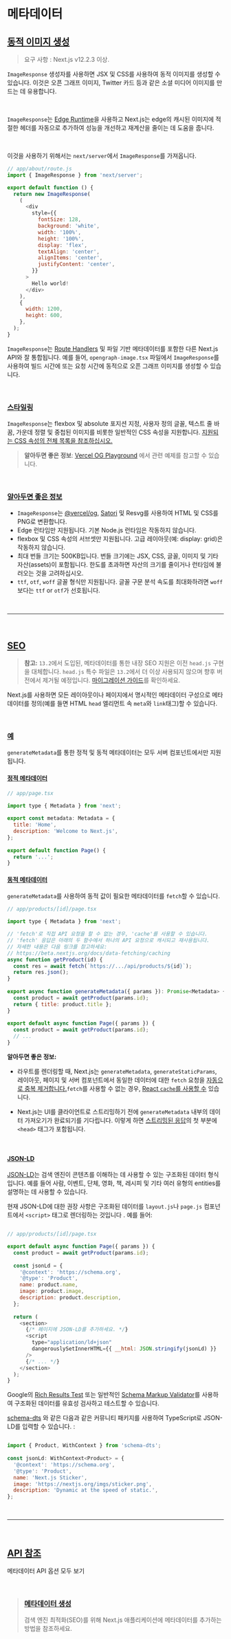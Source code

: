 # 메타데이터

## [동적 이미지 생성](#동적-이미지-생성)
> 요구 사항 : Next.js v12.2.3 이상.

`ImageResponse` 생성자를 사용하면 JSX 및 CSS를 사용하여 동적 이미지를 생성할 수 있습니다. 이것은 오픈 그래프 이미지, Twitter 카드 등과 같은 소셜 미디어 이미지를 만드는 데 유용합니다.

<br>

`ImageResponse`는 [Edge Runtime](../../BuildingYourApplication/Rendering/Edge_and_Node.js_Runtimes.md)을 사용하고 Next.js는 edge의 캐시된 이미지에 적절한 헤더를 자동으로 추가하여 성능을 개선하고 재계산을 줄이는 데 도움을 줍니다.

<br>

이것을 사용하기 위해서는 `next/server`에서 `ImageResponse`를 가져옵니다.


```javascript
// app/about/route.js
import { ImageResponse } from 'next/server';

export default function () {
  return new ImageResponse(
    (
      <div
        style={{
          fontSize: 128,
          background: 'white',
          width: '100%',
          height: '100%',
          display: 'flex',
          textAlign: 'center',
          alignItems: 'center',
          justifyContent: 'center',
        }}
      >
        Hello world!
      </div>
    ),
    {
      width: 1200,
      height: 600,
    },
  );
}
```

`ImageResponse`는 [Route Handlers](../Routing/Route_Handlers.md) 및 파일 기반 메타데이터를 포함한 다른 Next.js API와 잘 통합됩니다. 예를 들어, 
`opengraph-image.tsx` 파일에서 `ImageResponse`를 사용하여 빌드 시간에 또는 요청 시간에 동적으로 오픈 그래프 이미지를 생성할 수 있습니다.

<br>

### [스타일링](#스타일링)

`ImageResponse`는 flexbox 및 absolute 포지션 지정, 사용자 정의 글꼴, 텍스트 줄 바꿈, 가운데 정렬 및 중첩된 이미지를 비롯한 일반적인 CSS 속성을 지원합니다. [지원되는 CSS 속성의 전체 목록을 참조하십시오.](../../APIReference/Functions/imageResponse.md)

>__알아두면 좋은 정보__: [Vercel OG Playground](https://og-playground.vercel.app/) 에서 관련 예제를 참고할 수 있습니다.

<br>

### [알아두면 좋은 정보](#알아두면-좋은-정보)

* `ImageResponse`는 [@vercel/og](https://vercel.com/docs/concepts/functions/edge-functions/og-image-generation), [Satori](https://github.com/vercel/satori) 및 Resvg를 사용하여 HTML 및 CSS를 PNG로 변환합니다.
* Edge 런타임만 지원됩니다. 기본 Node.js 런타임은 작동하지 않습니다.
* flexbox 및 CSS 속성의 서브셋만 지원됩니다. 고급 레이아웃(예: display: grid)은 작동하지 않습니다.
* 최대 번들 크기는 500KB입니다. 번들 크기에는 JSX, CSS, 글꼴, 이미지 및 기타 자산(assets)이 포함됩니다. 한도를 초과하면 자산의 크기를 줄이거나 런타임에 불러오는 것을 고려하십시오.
* `ttf`, `otf`, `woff` 글꼴 형식만 지원됩니다. 글꼴 구문 분석 속도를 최대화하려면 `woff`보다는 `ttf` or `otf`가 선호됩니다.

<br><hr><br>

## [SEO](#seo)
> __참고:__  `13.2`에서 도입된, 메타데이터를 통한 내장 SEO 지원은 이전 `head.js` 구현을 대체합니다. `head.js` 특수 파일은 `13.2`에서 더 이상 사용되지 않으며 향후 버전에서 제거될 예정입니다. [마이그레이션 가이드]()를 확인하세요.

Next.js를 사용하면 모든 레이아웃이나 페이지에서 명시적인 메타데이터 구성으로 메타데이터를 정의(예를 들면 HTML `head` 엘리먼트 속 `meta`와 `link`태그)할 수 있습니다. 

<br>

### [예](#예)
`generateMetadata`를 통한 정적 및 동적 메타데이터는 모두 서버 컴포넌트에서만 지원됩니다.

#### [정적 메타데이터](#정적-메타데이터)
```javascript
// app/page.tsx

import type { Metadata } from 'next';
 
export const metadata: Metadata = {
  title: 'Home',
  description: 'Welcome to Next.js',
};
 
export default function Page() {
  return '...';
}
```

#### [동적 메타데이터](#동적-메타데이터)
`generateMetadata`를 사용하여 동적 값이 필요한 메타데이터를 `fetch`할 수 있습니다.

``` javascript
// app/products/[id]/page.tsx

import type { Metadata } from 'next';

// 'fetch'로 직접 API 요청을 할 수 없는 경우, 'cache'를 사용할 수 있습니다. 
// 'fetch' 응답은 아래의 두 함수에서 하나의 API 요청으로 캐시되고 재사용됩니다.
// 자세한 내용은 다음 링크를 참고하세요: 
// https://beta.nextjs.org/docs/data-fetching/caching
async function getProduct(id) {
  const res = await fetch(`https://.../api/products/${id}`);
  return res.json();
}
 
export async function generateMetadata({ params }): Promise<Metadata> {
  const product = await getProduct(params.id);
  return { title: product.title };
}
 
export default async function Page({ params }) {
  const product = await getProduct(params.id);
  // ...
}
```
__알아두면 좋은 정보:__

* 라우트를 렌더링할 때, Next.js는 `generateMetadata`, `generateStaticParams`, 레이아웃, 페이지 및 서버 컴포넌트에서 동일한 데이터에 대한 `fetch` 요청을 [자동으로 중복 제거합니다.](../DataFetching/)`fetch`를 사용할 수 없는 경우, [React `cache`를 사용할 수](../DataFetching/Caching.md) 있습니다.

* Next.js는 UI를 클라이언트로 스트리밍하기 전에 `generateMetadata` 내부의 데이터 가져오기가 완료되기를 기다립니다. 이렇게 하면 [스트리밍된 응답](../Routing/Loading_UI_and_Streaming.md)의 첫 부분에 `<head>` 태그가 포함됩니다.

<br>

#### [JSON-LD](#json-ld)
[JSON-LD](https://json-ld.org/)는 검색 엔진이 콘텐츠를 이해하는 데 사용할 수 있는 구조화된 데이터 형식입니다. 예를 들어 사람, 이벤트, 단체, 영화, 책, 레시피 및 기타 여러 유형의 entities를 설명하는 데 사용할 수 있습니다.

현재 JSON-LD에 대한 권장 사항은 구조화된 데이터를 `layout.js`나 `page.js` 컴포넌트에서 `<script>` 태그로 렌더링하는 것입니다 . 예를 들어:

``` javascript

// app/products/[id]/page.tsx

export default async function Page({ params }) {
  const product = await getProduct(params.id);
 
  const jsonLd = {
    '@context': 'https://schema.org',
    '@type': 'Product',
    name: product.name,
    image: product.image,
    description: product.description,
  };
 
  return (
    <section>
      {/* 페이지에 JSON-LD를 추가하세요. */}
      <script
        type="application/ld+json"
        dangerouslySetInnerHTML={{ __html: JSON.stringify(jsonLd) }}
      />
      {/* ... */}
    </section>
  );
}
```
Google의 [Rich Results Test](https://search.google.com/test/rich-results) 또는 일반적인 [Schema Markup Validator](https://validator.schema.org/)를 사용하여 구조화된 데이터를 유효성 검사하고 테스트할 수 있습니다. 

[schema-dts](https://www.npmjs.com/package/schema-dts) 와 같은 다음과 같은 커뮤니티 패키지를 사용하여 TypeScript로 JSON-LD를 입력할 수 있습니다. :

``` javascript

import { Product, WithContext } from 'schema-dts';
 
const jsonLd: WithContext<Product> = {
  '@context': 'https://schema.org',
  '@type': 'Product',
  name: 'Next.js Sticker',
  image: 'https://nextjs.org/imgs/sticker.png',
  description: 'Dynamic at the speed of static.',
};
```

<br><hr><br>

## [API 참조](#api-참조)
메타데이터 API 옵션 모두 보기

<br>

> ### [메타데이터 생성](../../APIReference/Functions/generateMetadata.md) <br>
>  검색 엔진 최적화(SEO)를 위해 Next.js 애플리케이션에 메타데이터를 추가하는 방법을 참조하세요.